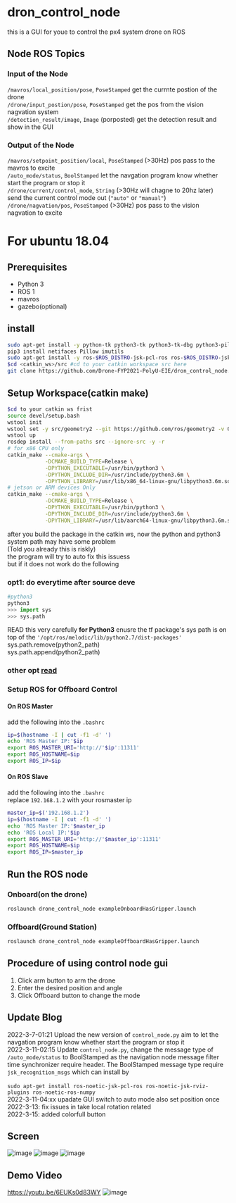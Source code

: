 # dron_control_node
this is a GUI for youe to control the px4 system drone on ROS
## Node ROS Topics
### Input of the Node
`/mavros/local_position/pose`, `PoseStamped` get the currnte postion of the drone               
`/drone/input_postion/pose`, `PoseStamped` get the pos from the vision nagvation system                         
`/detection_result/image`, `Image` (porposted) get the detection result and show in the GUI
                    
### Output of the Node  
`/mavros/setpoint_position/local`, `PoseStamped` (>30Hz) pos pass to the mavros to excite       
`/auto_mode/status`, `BoolStamped` let the navgation program know whether start the program or stop it                       
`/drone/current/control_mode`, `String` (>30Hz will chagne to 20hz later) send the current control mode out (`"auto"` or `"manual"`)                       
`/drone/nagvation/pos`, `PoseStamped` (>30Hz) pos pass to the vision nagvation to excite

# For ubuntu 18.04
## Prerequisites
* Python 3
* ROS 1
* mavros
* gazebo(optional)
## install
```bash
sudo apt-get install -y python-tk python3-tk python3-tk-dbg python3-pil python3-pil.imagetk
pip3 install netifaces Pillow imutils
sudo apt-get install -y ros-$ROS_DISTRO-jsk-pcl-ros ros-$ROS_DISTRO-jsk-rviz-plugins ros-$ROS_DISTRO-ros-numpy
$cd <catkin_ws>/src #cd to your catkin workspace src here
git clone https://github.com/Drone-FYP2021-PolyU-EIE/dron_control_node.git
```
## Setup Workspace(catkin make)
```bash
$cd to your catkin ws frist
source devel/setup.bash
wstool init
wstool set -y src/geometry2 --git https://github.com/ros/geometry2 -v 0.6.5
wstool up
rosdep install --from-paths src --ignore-src -y -r
# for x86 CPU only
catkin_make --cmake-args \
            -DCMAKE_BUILD_TYPE=Release \
            -DPYTHON_EXECUTABLE=/usr/bin/python3 \
            -DPYTHON_INCLUDE_DIR=/usr/include/python3.6m \
            -DPYTHON_LIBRARY=/usr/lib/x86_64-linux-gnu/libpython3.6m.so
# jetson or ARM devices Only 
catkin_make --cmake-args \
            -DCMAKE_BUILD_TYPE=Release \
            -DPYTHON_EXECUTABLE=/usr/bin/python3 \
            -DPYTHON_INCLUDE_DIR=/usr/include/python3.6m \
            -DPYTHON_LIBRARY=/usr/lib/aarch64-linux-gnu/libpython3.6m.so
```
after you build the package in the catkin ws, now the python and python3 system path may have some problem    
(Told you already this is riskly)      
the program will try to auto fix this issuess  
but if it does not work do the following
### opt1: do everytime after source deve
```python
#python3
python3 
>>> import sys
>>> sys.path
```
READ this very carefully
**for Python3** enusre the tf package's sys path is on top of the `'/opt/ros/melodic/lib/python2.7/dist-packages'`
sys.path.remove(python2_path)                   
sys.path.append(python2_path)                   
### other opt [read](https://stackoverflow.com/questions/31414041/how-to-prepend-a-path-to-sys-path-in-python?answertab=votes)                  

### Setup ROS for Offboard Control
#### On ROS Master
add the following into the `.bashrc`                        
```bash
ip=$(hostname -I | cut -f1 -d' ')
echo 'ROS Master IP:'$ip
export ROS_MASTER_URI='http://'$ip':11311'
export ROS_HOSTNAME=$ip
export ROS_IP=$ip
```
#### On ROS Slave
add the following into the `.bashrc`   
replace `192.168.1.2` with your rosmaster ip    
```bash
master_ip=$('192.168.1.2')
ip=$(hostname -I | cut -f1 -d' ')
echo 'ROS Master IP:'$master_ip
echo 'ROS Local IP:'$ip
export ROS_MASTER_URI='http://'$master_ip':11311'
export ROS_HOSTNAME=$ip
export ROS_IP=$master_ip
```
## Run the ROS node
### Onboard(on the drone)
```bash
roslaunch drone_control_node exampleOnboardHasGripper.launch
```
### Offboard(Ground Station)
```bash
roslaunch drone_control_node exampleOffboardHasGripper.launch
```

## Procedure of using control node gui
1. Click arm button to arm the drone
2. Enter the desired position and angle
3. Click Offboard button to change the mode

## Update Blog
2022-3-7-01:21 Upload the new version of `control_node.py` aim to let the navgation program know whether start the program or stop it <br />
2022-3-11-02:15 Update `control_node.py`, change the message type of `/auto_mode/status` to BoolStamped as the navigation node message filter time synchronizer require header. The BoolStamped message type require `jsk_recognition_msgs` which can install by  <br />                        
`sudo apt-get install ros-noetic-jsk-pcl-ros ros-noetic-jsk-rviz-plugins ros-noetic-ros-numpy`              
2022-3-11-04:xx upadate GUI switch to auto mode also set position once              
2022-3-13: fix issues in take local rotation related          
2022-3-15: added colorfull button

## Screen
![image](https://user-images.githubusercontent.com/45313904/160270885-29227eef-3b75-47e8-a2c8-ec4a1acfe1b0.png)
![image](https://user-images.githubusercontent.com/45313904/160272915-c6def331-d825-4f6c-af4b-eeddae91650c.png)
![image](https://user-images.githubusercontent.com/45313904/161622382-4498c14f-d986-4040-a0fc-77b88f0c1557.png)

## Demo Video
https://youtu.be/6EUKs0d83WY
![image](https://user-images.githubusercontent.com/45313904/164148562-26323d6c-7d7a-4c17-b76c-3a00af24523f.png)
